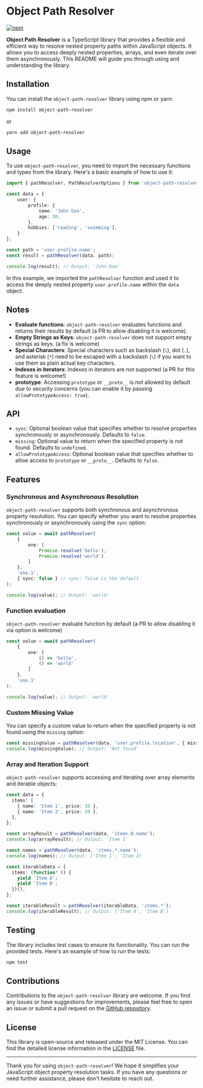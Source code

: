 # Object Path Resolver

[![npm](https://img.shields.io/npm/v/object-path-resolver)](https://www.npmjs.com/package/object-path-resolver)

**Object Path Resolver** is a TypeScript library that provides a flexible and efficient way to resolve nested property paths within JavaScript objects. It allows you to access deeply nested properties, arrays, and even iterate over them asynchronously. This README will guide you through using and understanding the library.

## Installation

You can install the `object-path-resolver` library using npm or yarn:

```bash
npm install object-path-resolver
```

or

```bash
yarn add object-path-resolver
```

## Usage

To use `object-path-resolver`, you need to import the necessary functions and types from the library. Here's a basic example of how to use it:

```typescript
import { pathResolver, PathResolverOptions } from 'object-path-resolver';

const data = {
    user: {
        profile: {
            name: 'John Doe',
            age: 30,
        },
        hobbies: ['reading', 'swimming'],
    }
};

const path = 'user.profile.name';
const result = pathResolver(data, path);

console.log(result); // Output: 'John Doe'
```

In this example, we imported the `pathResolver` function and used it to access the deeply nested property `user.profile.name` within the `data` object.

## Notes
- **Evaluate functions**: `object-path-resolver` evaluates functions and returns their results by default (a PR to allow disabling it is welcome).
- **Empty Strings as Keys**: `object-path-resolver` does not support empty strings as keys. (a fix is welcome)
- **Special Characters**: Special characters such as backslash (`\`), dot (`.`), and asterisk (`*`) need to be escaped with a backslash (`\`) if you want to use them as plain actual key characters.
- **Indexes in iterators**: Indexes in iterators are not supported (a PR for this feature is welcome!)
- **prototype**: Accessing `prototype` or `__proto__` is not allowed by default due to security concerns (you can enable it by passing `allowPrototypeAccess: true`).

## API
- `sync`: Optional boolean value that specifies whether to resolve properties synchronously or asynchronously. Defaults to `false`.
- `missing`: Optional value to return when the specified property is not found. Defaults to `undefined`.
- `allowPrototypeAccess`: Optional boolean value that specifies whether to allow access to `prototype` or `__proto__`. Defaults to `false`.

## Features

### Synchronous and Asynchronous Resolution

`object-path-resolver` supports both synchronous and asynchronous property resolution. You can specify whether you want to resolve properties synchronously or asynchronously using the `sync` option:

```typescript
const value = await pathResolver(
    {
        one: [
            Promise.resolve('hello'),
            Promise.resolve('world')
        ]
    },
    'one.1',
    { sync: false } // sync: false is the default
);

console.log(value); // Output: 'world'
```

### Function evaluation

`object-path-resolver` evaluate function by default (a PR to allow disabling it via option is welcome)

```typescript
const value = await pathResolver(
    {
        one: [
            () => 'hello',
            () => 'world'
        ]
    },
    'one.1'
);

console.log(value); // Output: 'world'
```

### Custom Missing Value

You can specify a custom value to return when the specified property is not found using the `missing` option:

```typescript
const missingValue = pathResolver(data, 'user.profile.location', { missing: 'Not found' });
console.log(missingValue); // Output: 'Not found'
```

### Array and Iteration Support

`object-path-resolver` supports accessing and iterating over array elements and iterable objects:

```typescript
const data = {
  items: [
    { name: 'Item 1', price: 10 },
    { name: 'Item 2', price: 20 },
  ],
};

const arrayResult = pathResolver(data, 'items.0.name');
console.log(arrayResult); // Output: 'Item 1'

const names = pathResolver(data, 'items.*.name');
console.log(names); // Output: ['Item 1', 'Item 2]

const iterableData = {
  items: (function* () {
    yield 'Item A';
    yield 'Item B';
  })(),
};

const iterableResult = pathResolver(iterableData, 'items.*');
console.log(iterableResult); // Output: ['Item A', 'Item B']
```

## Testing

The library includes test cases to ensure its functionality. You can run the provided tests. Here's an example of how to run the tests:

```bash
npm test
```

## Contributions

Contributions to the `object-path-resolver` library are welcome. If you find any issues or have suggestions for improvements, please feel free to open an issue or submit a pull request on the [GitHub repository](https://github.com/your-repo/object-path-resolver).

## License

This library is open-source and released under the MIT License. You can find the detailed license information in the [LICENSE](./LICENSE) file.

---

Thank you for using `object-path-resolver`! We hope it simplifies your JavaScript object property resolution tasks. If you have any questions or need further assistance, please don't hesitate to reach out.
